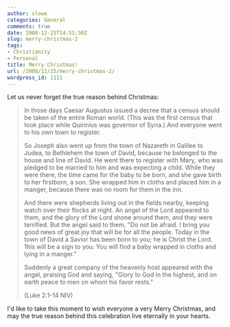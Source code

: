 ```yaml
---
author: slowe
categories: General
comments: true
date: 2008-12-25T14:51:30Z
slug: merry-christmas-2
tags:
- Christianity
- Personal
title: Merry Christmas!
url: /2008/12/25/merry-christmas-2/
wordpress_id: 1111
---
```


Let us never forget the true reason behind Christmas:

>In those days Caesar Augustus issued a decree that a census should be taken of the entire Roman world. (This was the first census that took place while Quirinius was governor of Syria.) And everyone went to his own town to register.  
>
>So Joseph also went up from the town of Nazareth in Galilee to Judea, to Bethlehem the town of David, because he belonged to the house and line of David. He went there to register with Mary, who was pledged to be married to him and was expecting a child. While they were there, the time came for the baby to be born, and she gave birth to her firstborn, a son. She wrapped him in cloths and placed him in a manger, because there was no room for them in the inn.  
>
>And there were shepherds living out in the fields nearby, keeping watch over their flocks at night. An angel of the Lord appeared to them, and the glory of the Lord shone around them, and they were terrified. But the angel said to them, "Do not be afraid. I bring you good news of great joy that will be for all the people. Today in the town of David a Savior has been born to you; he is Christ the Lord. 1his will be a sign to you: You will find a baby wrapped in cloths and lying in a manger."  
>
>Suddenly a great company of the heavenly host appeared with the angel, praising God and saying, "Glory to God in the highest, and on earth peace to men on whom his favor rests."
>
>(Luke 2:1-14 NIV)

I'd like to take this moment to wish everyone a very Merry Christmas, and may the true reason behind this celebration live eternally in your hearts.
